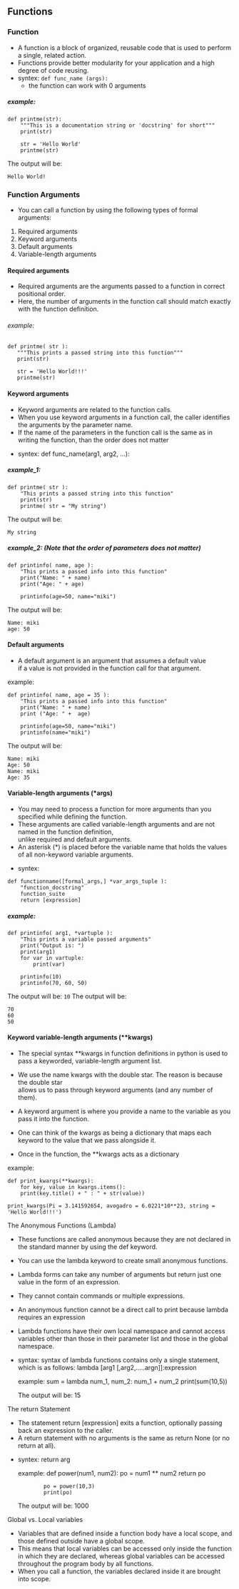 ## Functions

### Function
- A function is a block of organized, reusable code that is used to perform a single, related action. 
- Functions provide better modularity for your application and a high degree of code reusing.
- syntex: `def func_name (args):`<br>
  - the function can work with 0 arguments

##### example:
```
def printme(str):
	"""This is a documentation string or 'docstring' for short"""
	print(str)
			
	str = 'Hello World'
	printme(str)
```
The output will be:
```
Hello World!
```
	
### Function Arguments
- You can call a function by using the following types of formal arguments:

1. Required arguments<br>
2. Keyword arguments<br>
3. Default arguments<br>
4. Variable-length arguments<br>

#### Required arguments
- Required arguments are the arguments passed to a function in correct positional order.
- Here, the number of arguments in the function call should match exactly with the function definition.

###### example:	
```
def printme( str ):
   """This prints a passed string into this function"""
   print(str)
				
   str = 'Hello World!!!'
   printme(str)
```


#### Keyword arguments
  - Keyword arguments are related to the function calls.
  - When you use keyword arguments in a function call, the caller identifies the arguments by the parameter name.
  - If the name of the parameters in the function call is the same as in writing the function, than the order does not matter
*	syntex:	def func_name(arg1, arg2, ...):

##### example_1:
```
def printme( str ):
	"This prints a passed string into this function"
	print(str)
	printme( str = "My string")
```
The output will be: 
```
My string
```
	
##### example_2: (Note that the order of parameters does not matter)
```
def printinfo( name, age ):
	"This prints a passed info into this function"
	print("Name: " + name)
	print("Age: " + age)

	printinfo(age=50, name="miki")
```
The output will be:
```
Name: miki
age: 50
```


#### Default arguments
  - A default argument is an argument that assumes a default value<br>
  if a value is not provided in the function call for that argument.

example:
```
def printinfo( name, age = 35 ):
	"This prints a passed info into this function"
	print("Name: " + name)
	print ("Age: " +  age)

	printinfo(age=50, name="miki")
	printinfo(name="miki")
```
The output will be:
```
Name: miki
Age: 50
Name: miki
Age: 35
```

#### Variable-length arguments (*args)
  - You may need to process a function for more arguments than you specified while defining the function.
  - These arguments are called variable-length arguments and are not named in the function definition,<br>
	unlike required and default arguments.
- An asterisk (*) is placed before the variable name that holds the values of all non-keyword variable arguments.
* syntex:
```
def functionname([formal_args,] *var_args_tuple ):
	"function_docstring"
	function_suite
	return [expression]
```

##### example:
```
def printinfo( arg1, *vartuple ):
	"This prints a variable passed arguments"
	print("Output is: ")
	print(arg1)
	for var in vartuple:
		print(var)
		
	printinfo(10)
	printinfo(70, 60, 50)
```
The output will be: `10`
The output will be:
```
70
60
50
```

#### Keyword variable-length arguments (**kwargs)
- The special syntax **kwargs in function definitions in python is used to pass a keyworded, variable-length argument list.
- We use the name kwargs with the double star. The reason is because the double star<br>
allows us to pass through keyword arguments (and any number of them).

- A keyword argument is where you provide a name to the variable as you pass it into the function.
- One can think of the kwargs as being a dictionary that maps each keyword to the value that we pass alongside it. 
- Once in the function, the **kwargs acts as a dictionary

example:
```
def print_kwargs(**kwargs):
	for key, value in kwargs.items():
	print(key.title() + " : " + str(value))

print_kwargs(Pi = 3.141592654, avogadro = 6.0221*10**23, string = 'Hello World!!!')
```


The Anonymous Functions (Lambda)
-	These functions are called anonymous because they are not declared in the standard manner by using the def keyword. 
-	You can use the lambda keyword to create small anonymous functions.

-	Lambda forms can take any number of arguments but return just one value in the form of an expression. 

-	They cannot contain commands or multiple expressions.

-	An anonymous function cannot be a direct call to print because lambda requires an expression

-	Lambda functions have their own local namespace and cannot access variables other than those 
	in their parameter list and those in the global namespace.
	
*	syntax:	syntax of lambda functions contains only a single statement, which is as follows:
			lambda [arg1 [,arg2,.....argn]]:expression

	example:	sum = lambda num_1, num_2: num_1 + num_2
				print(sum(10,5))
	
	The output will be: 15


The return Statement
-	The statement return [expression] exits a function, optionally passing back an expression to the caller. 
-	A return statement with no arguments is the same as return None (or no return at all).
*	syntex:	return arg

	example:	def power(num1, num2):
					po = num1 ** num2
					return po
				
				po = power(10,3)
				print(po)
	
	The output will be: 1000


Global vs. Local variables
-	Variables that are defined inside a function body have a local scope, and those defined outside have a global scope.
-	This means that local variables can be accessed only inside the function in which they are declared, 
	whereas global variables can be accessed throughout the program body by all functions. 
-	When you call a function, the variables declared inside it are brought into scope.

